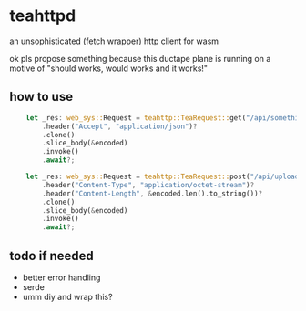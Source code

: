 # teahttpd

an unsophisticated \(fetch wrapper\) http client for wasm

ok pls propose something because this ductape plane is running on a motive of "should works, would works and it works!"

## how to use

```rs
    let _res: web_sys::Request = teahttp::TeaRequest::get("/api/something")
        .header("Accept", "application/json")?
        .clone()
        .slice_body(&encoded)
        .invoke()
        .await?;

    let _res: web_sys::Request = teahttp::TeaRequest::post("/api/upload")
        .header("Content-Type", "application/octet-stream")?
        .header("Content-Length", &encoded.len().to_string())?
        .clone()
        .slice_body(&encoded)
        .invoke()
        .await?;
```

## todo if needed

- better error handling
- serde
- umm diy and wrap this?